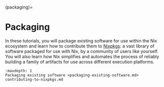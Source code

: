 (packaging)=

# Packaging

In these tutorials, you will package existing software for use within the Nix ecosystem and learn how to contribute them to [Nixpkgs](https://search.nixos.org/packages): a vast library of software packaged for use with Nix, by a community of users like yourself. You will also learn how Nix simplifies and automates the process of reliably building a family of artifacts for use across different execution platforms.

```{toctree}
:maxdepth: 1
Packaging existing software <packaging-existing-software.md>
contributing-to-nixpkgs.md
```
